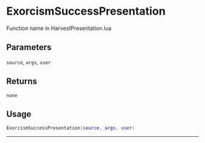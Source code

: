# ExorcismSuccessPresentation
Function name in HarvestPresentation.lua
## Parameters
`source`, `args`, `user`
## Returns
`none`
## Usage
```lua
ExorcismSuccessPresentation(source, args, user)
```
---

